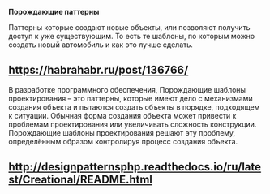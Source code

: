 **Порождающие паттерны**

Паттерны которые создают новые объекты, или позволяют получить доступ к уже 
существующим. То есть те шаблоны, по которым можно создать новый автомобиль и 
как это лучше сделать.

https://habrahabr.ru/post/136766/
-

В разработке программного обеспечения, Порождающие шаблоны проектирования – это 
паттерны, которые имеют дело с механизмами создания объекта и пытаются создать 
объекты в порядке, подходящем к ситуации. Обычная форма создания объекта может 
привести к проблемам проектирования или увеличивать сложность конструкции.
Порождающие шаблоны проектирования решают эту проблему, определённым образом 
контролируя процесс создания объекта.

http://designpatternsphp.readthedocs.io/ru/latest/Creational/README.html
-